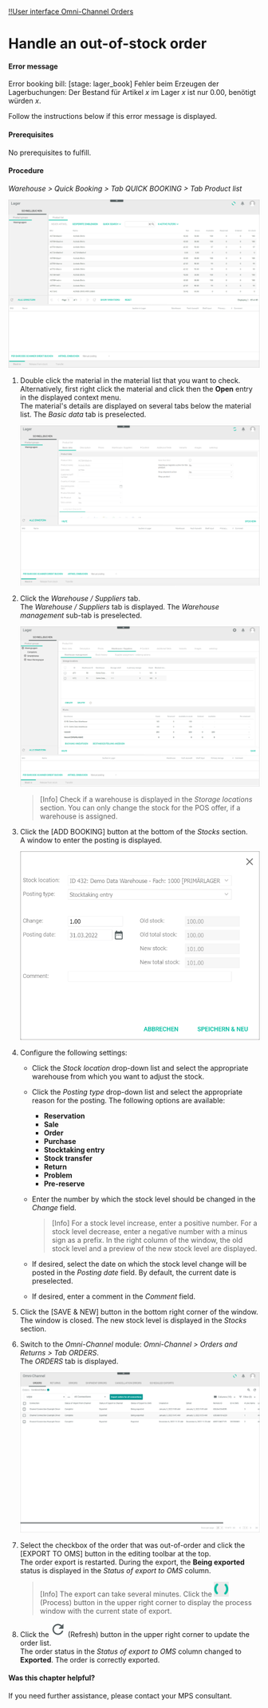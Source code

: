 [!!User interface Omni-Channel Orders](../../Channels/UserInterface/05a_Orders.md)

[comment]: <> (add link to Warehouse module if available)

# Handle an out-of-stock order

#### Error message

Error booking bill: [stage: lager_book] Fehler beim Erzeugen der Lagerbuchungen: Der Bestand für Artikel *x* im Lager *x* ist nur 0.00, benötigt würden *x*.

Follow the instructions below if this error message is displayed.

#### Prerequisites

No prerequisites to fulfill.

#### Procedure

*Warehouse > Quick Booking > Tab QUICK BOOKING > Tab Product list*

![Product list](../../Assets/Screenshots/RetailSuiteWarehousing/QuickBooking/ProductList.png "[Product list]")

1.  Double click the material in the material list that you want to check. Alternatively, first right click the material and click then the **Open** entry in the displayed context menu.    
    The material's details are displayed on several tabs below the material list. The *Basic data* tab is preselected.

    ![Basic data](../../Assets/Screenshots/RetailSuiteWarehousing/QuickBooking/BasicData/BasicData.png "[Basic data]")

2. Click the *Warehouse / Suppliers* tab.   
    The *Warehouse / Suppliers* tab is displayed. The *Warehouse management* sub-tab is preselected.

    ![Warehouse management](../../Assets/Screenshots/RetailSuiteWarehousing/QuickBooking/WarehouseSuppliers/WarehouseManagement/WarehouseManagement.png "[Warehouse management]")

    > [Info] Check if a warehouse is displayed in the *Storage locations* section. You can only change the stock for the POS offer, if a warehouse is assigned.

3. Click the [ADD BOOKING] button at the bottom of the *Stocks* section.   
    A window to enter the posting is displayed.

    ![Add posting](../../Assets/Screenshots/RetailSuiteWarehousing/QuickBooking/WarehouseSuppliers/WarehouseManagement/AddBooking.png "[Add posting]")

4. Configure the following settings:

    + Click the *Stock location* drop-down list and select the appropriate warehouse from which you want to adjust the stock.

    + Click the *Posting type* drop-down list and select the appropriate reason for the posting. The following options are available:
        - **Reservation**
        - **Sale**
        - **Order**
        - **Purchase**
        - **Stocktaking entry**
        - **Stock transfer**
        - **Return**
        - **Problem**
        - **Pre-reserve**

    + Enter the number by which the stock level should be changed in the *Change* field.

        > [Info] For a stock level increase, enter a positive number. For a stock level decrease, enter a negative number with a minus sign as a prefix. In the right column of the window, the old stock level and a preview of the new stock level are displayed.  

    + If desired, select the date on which the stock level change will be posted in the *Posting date* field. By default, the current date is preselected.

    + If desired, enter a comment in the *Comment* field.

5. Click the [SAVE & NEW] button in the bottom right corner of the window.   
    The window is closed. The new stock level is displayed in the *Stocks* section.

6. Switch to the *Omni-Channel* module: *Omni-Channel > Orders and Returns > Tab ORDERS*.    
    The *ORDERS* tab is displayed.

    ![Orders](../../Assets/Screenshots/Channels/OrdersReturns/Orders/Orders.png "[Orders]")

7. Select the checkbox of the order that was out-of-order and click the [EXPORT TO OMS] button in the editing toolbar at the top.     
    The order export is restarted. During the export, the **Being exported** status is displayed in the *Status of export to OMS* column.

    > [Info] The export can take several minutes. Click the ![Process](../../Assets/Icons/Process.png "[Process]") (Process) button in the upper right corner to display the process window with the current state of export.

8. Click the ![Refresh](../../Assets/Icons/Refresh01.png "[Refresh]") (Refresh) button in the upper right corner to update the order list.   
    The order status in the *Status of export to OMS* column changed to **Exported**. The order is correctly exported.


#### Was this chapter helpful?

If you need further assistance, please contact your MPS consultant.
